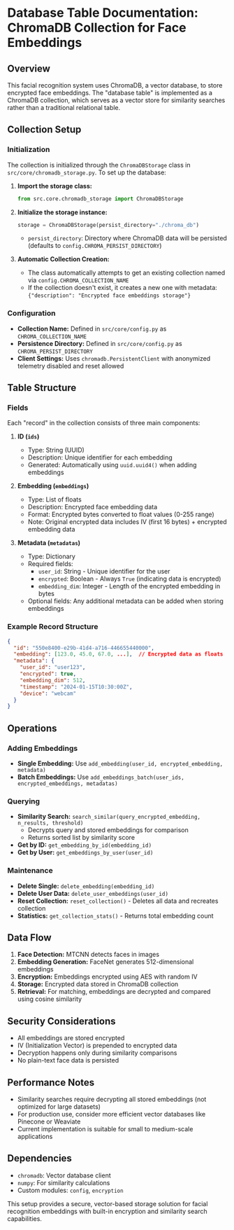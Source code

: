 # Database Table Documentation: ChromaDB Collection for Face Embeddings

## Overview
This facial recognition system uses ChromaDB, a vector database, to store encrypted face embeddings. The "database table" is implemented as a ChromaDB collection, which serves as a vector store for similarity searches rather than a traditional relational table.

## Collection Setup

### Initialization
The collection is initialized through the `ChromaDBStorage` class in `src/core/chromadb_storage.py`. To set up the database:

1. **Import the storage class:**
   ```python
   from src.core.chromadb_storage import ChromaDBStorage
   ```

2. **Initialize the storage instance:**
   ```python
   storage = ChromaDBStorage(persist_directory="./chroma_db")
   ```
   - `persist_directory`: Directory where ChromaDB data will be persisted (defaults to `config.CHROMA_PERSIST_DIRECTORY`)

3. **Automatic Collection Creation:**
   - The class automatically attempts to get an existing collection named via `config.CHROMA_COLLECTION_NAME`
   - If the collection doesn't exist, it creates a new one with metadata: `{"description": "Encrypted face embeddings storage"}`

### Configuration
- **Collection Name:** Defined in `src/core/config.py` as `CHROMA_COLLECTION_NAME`
- **Persistence Directory:** Defined in `src/core/config.py` as `CHROMA_PERSIST_DIRECTORY`
- **Client Settings:** Uses `chromadb.PersistentClient` with anonymized telemetry disabled and reset allowed

## Table Structure

### Fields
Each "record" in the collection consists of three main components:

1. **ID (`ids`)**
   - Type: String (UUID)
   - Description: Unique identifier for each embedding
   - Generated: Automatically using `uuid.uuid4()` when adding embeddings

2. **Embedding (`embeddings`)**
   - Type: List of floats
   - Description: Encrypted face embedding data
   - Format: Encrypted bytes converted to float values (0-255 range)
   - Note: Original encrypted data includes IV (first 16 bytes) + encrypted embedding data

3. **Metadata (`metadatas`)**
   - Type: Dictionary
   - Required fields:
     - `user_id`: String - Unique identifier for the user
     - `encrypted`: Boolean - Always `True` (indicating data is encrypted)
     - `embedding_dim`: Integer - Length of the encrypted embedding in bytes
   - Optional fields: Any additional metadata can be added when storing embeddings

### Example Record Structure
```json
{
  "id": "550e8400-e29b-41d4-a716-446655440000",
  "embedding": [123.0, 45.0, 67.0, ...],  // Encrypted data as floats
  "metadata": {
    "user_id": "user123",
    "encrypted": true,
    "embedding_dim": 512,
    "timestamp": "2024-01-15T10:30:00Z",
    "device": "webcam"
  }
}
```

## Operations

### Adding Embeddings
- **Single Embedding:** Use `add_embedding(user_id, encrypted_embedding, metadata)`
- **Batch Embeddings:** Use `add_embeddings_batch(user_ids, encrypted_embeddings, metadatas)`

### Querying
- **Similarity Search:** `search_similar(query_encrypted_embedding, n_results, threshold)`
  - Decrypts query and stored embeddings for comparison
  - Returns sorted list by similarity score
- **Get by ID:** `get_embedding_by_id(embedding_id)`
- **Get by User:** `get_embeddings_by_user(user_id)`

### Maintenance
- **Delete Single:** `delete_embedding(embedding_id)`
- **Delete User Data:** `delete_user_embeddings(user_id)`
- **Reset Collection:** `reset_collection()` - Deletes all data and recreates collection
- **Statistics:** `get_collection_stats()` - Returns total embedding count

## Data Flow

1. **Face Detection:** MTCNN detects faces in images
2. **Embedding Generation:** FaceNet generates 512-dimensional embeddings
3. **Encryption:** Embeddings encrypted using AES with random IV
4. **Storage:** Encrypted data stored in ChromaDB collection
5. **Retrieval:** For matching, embeddings are decrypted and compared using cosine similarity

## Security Considerations

- All embeddings are stored encrypted
- IV (Initialization Vector) is prepended to encrypted data
- Decryption happens only during similarity comparisons
- No plain-text face data is persisted

## Performance Notes

- Similarity searches require decrypting all stored embeddings (not optimized for large datasets)
- For production use, consider more efficient vector databases like Pinecone or Weaviate
- Current implementation is suitable for small to medium-scale applications

## Dependencies

- `chromadb`: Vector database client
- `numpy`: For similarity calculations
- Custom modules: `config`, `encryption`

This setup provides a secure, vector-based storage solution for facial recognition embeddings with built-in encryption and similarity search capabilities.
